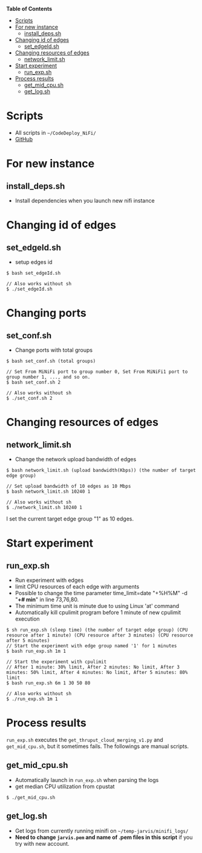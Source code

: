 **Table of Contents**
- [Scripts](#scripts)
- [For new instance](#for-new-instance)
  - [install_deps.sh](#install_depssh)
- [Changing id of edges](#changing-id-of-edges)
  - [set_edgeId.sh](#set_edgeidsh)
- [Changing resources of edges](#changing-resources-of-edges)
  - [network_limit.sh](#network_limitsh)
- [Start experiment](#start-experiment)
  - [run_exp.sh](#run_expsh)
- [Process results](#process-results)
  - [get_mid_cpu.sh](#get_mid_cpush)
  - [get_log.sh](#get_logsh)

# Scripts
* All scripts in `~/CodeDeploy_NiFi/`
* [GitHub](https://github.com/chopark/CodeDeploy_NiFi)

# For new instance
## install_deps.sh
* Install dependencies when you launch new nifi instance

# Changing id of edges
## set_edgeId.sh
* setup edges id
 
```console
$ bash set_edgeId.sh

// Also works without sh
$ ./set_edgeId.sh
```

# Changing ports
## set_conf.sh
* Change ports with total groups

```console
$ bash set_conf.sh (total groups)

// Set From MiNiFi port to group number 0, Set From MiNiFi1 port to group number 1, ..., and so on.
$ bash set_conf.sh 2

// Also works without sh
$ ./set_conf.sh 2
```

# Changing resources of edges
## network_limit.sh
* Change the network upload bandwidth of edges

```console
$ bash network_limit.sh (upload bandwidth(Kbps)) (the number of target edge group)

// Set upload bandwidth of 10 edges as 10 Mbps
$ bash network_limit.sh 10240 1

// Also works without sh
$ ./network_limit.sh 10240 1
```

I set the current target edge group "1" as 10 edges.

# Start experiment
## run_exp.sh 
* Run experiment with edges
* limit CPU resources of each edge with arguments
* Possible to change the time parameter time_limit=date "+%H%M" -d "**+# min**" in line 73,76,80.
* The minimum time unit is minute due to using Linux 'at' command
* Automatically kill cpulimit program before 1 minute of new cpulimit execution

```console
$ sh run_exp.sh (sleep time) (the number of target edge group) (CPU resource after 1 minute) (CPU resource after 3 minutes) (CPU resource after 5 minutes)
// Start the experiment with edge group named '1' for 1 minutes
$ bash run_exp.sh 1m 1

// Start the experiment with cpulimit
// After 1 minute: 30% limit, After 2 minutes: No limit, After 3 minutes: 50% limit, After 4 minutes: No limit, After 5 minutes: 80% limit
$ bash run_exp.sh 6m 1 30 50 80

// Also works without sh
$ ./run_exp.sh 1m 1
```

# Process results
`run_exp.sh` executes the `get_thruput_cloud_merging_v1.py` and `get_mid_cpu.sh`, but it sometimes fails. The followings are manual scripts.

## get_mid_cpu.sh
* Automatically launch in `run_exp.sh` when parsing the logs
* get median CPU utilization from cpustat
```console
$ ./get_mid_cpu.sh
```

## get_log.sh
* Get logs from currently running minifi on `~/temp-jarvis/minifi_logs/`
* **Need to change `jarvis.pem` and name of .pem files in this script** if you try with new account.
